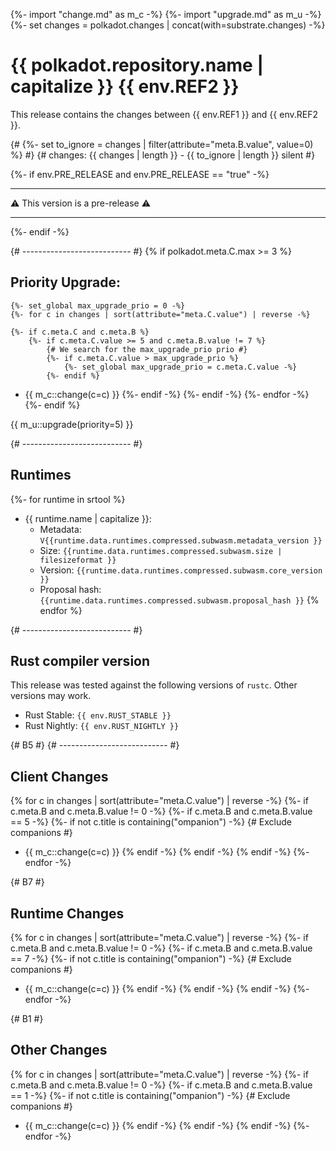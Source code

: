 {%- import "change.md" as m_c -%}
{%- import "upgrade.md" as m_u -%}
{%- set changes = polkadot.changes | concat(with=substrate.changes) -%}

# {{ polkadot.repository.name | capitalize }} {{ env.REF2 }}
This release contains the changes between {{ env.REF1 }} and {{ env.REF2 }}.

{# {%- set to_ignore = changes | filter(attribute="meta.B.value", value=0) %} #}
{# changes: {{ changes | length }} - {{ to_ignore | length }} silent #}

{%- if env.PRE_RELEASE and env.PRE_RELEASE == "true" -%}
<hr/>
⚠️ This version is a pre-release ⚠️
<hr/>
{%- endif -%}

{# --------------------------- #}
{% if polkadot.meta.C.max >= 3 %}
## Priority Upgrade:
    {%- set_global max_upgrade_prio = 0 -%}
    {%- for c in changes | sort(attribute="meta.C.value") | reverse -%}

    {%- if c.meta.C and c.meta.B %}
        {%- if c.meta.C.value >= 5 and c.meta.B.value != 7 %}
            {# We search for the max_upgrade_prio prio #}
            {%- if c.meta.C.value > max_upgrade_prio %}
                {%- set_global max_upgrade_prio = c.meta.C.value -%}
            {%- endif %}
- {{ m_c::change(c=c) }}
        {%- endif -%}
    {%- endif -%}
    {%- endfor -%}
{%- endif %}

{{ m_u::upgrade(priority=5) }}

{# --------------------------- #}
## Runtimes

{%- for runtime in srtool %}
- {{ runtime.name | capitalize }}:
    - Metadata: `V{{runtime.data.runtimes.compressed.subwasm.metadata_version }}`
    - Size: `{{runtime.data.runtimes.compressed.subwasm.size | filesizeformat }}`
    - Version: `{{runtime.data.runtimes.compressed.subwasm.core_version }}`
    - Proposal hash: `{{runtime.data.runtimes.compressed.subwasm.proposal_hash }}`
{% endfor %}

{# --------------------------- #}
## Rust compiler version

This release was tested against the following versions of `rustc`. Other versions may work.

- Rust Stable: `{{ env.RUST_STABLE }}`
- Rust Nightly: `{{ env.RUST_NIGHTLY }}`

{# B5 #}
{# --------------------------- #}
## Client Changes
{% for c in changes | sort(attribute="meta.C.value") | reverse -%}
{%- if c.meta.B and c.meta.B.value != 0 -%}
{%- if c.meta.B and c.meta.B.value == 5 -%}
{%- if not c.title is containing("ompanion") -%} {# Exclude companions #}
- {{ m_c::change(c=c) }}
{% endif -%}
{% endif -%}
{% endif -%}
{%- endfor -%}

{# B7 #}
## Runtime Changes
{% for c in changes | sort(attribute="meta.C.value") | reverse -%}
{%- if c.meta.B and c.meta.B.value != 0 -%}
{%- if c.meta.B and c.meta.B.value == 7 -%}
{%- if not c.title is containing("ompanion") -%} {# Exclude companions #}
- {{ m_c::change(c=c) }}
{% endif -%}
{% endif -%}
{% endif -%}
{%- endfor -%}

{# B1 #}
## Other Changes
{% for c in changes | sort(attribute="meta.C.value") | reverse -%}
{%- if c.meta.B and c.meta.B.value != 0 -%}
{%- if c.meta.B and c.meta.B.value == 1 -%}
{%- if not c.title is containing("ompanion") -%} {# Exclude companions #}
- {{ m_c::change(c=c) }}
{% endif -%}
{% endif -%}
{% endif -%}
{%- endfor -%}

